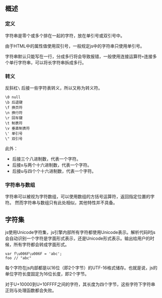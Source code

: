## 概述
### 定义

字符串是零个或多个排在一起的字符，放在单引号或双引号中。

由于HTML中的属性值使用双引号，一般规定js中的字符串只使用单引号。

字符串默认只能写在一行，分成多行将会导致报错，一般使用连接运算符`+`连接多个单行字符串，可以将长字符串拆成多行。

### 转义

反斜杠`\` 后接一些字符表转义，所以又称为转义符。

```
\0 null
\b 后退键
\f 换页符
\n 换行符
\r 回车键
\t 制表符
\v 垂直制表符
\' 单引号
\" 双引号
```

此外：
* 后接三个八进制数，代表一个字符。
* 后接x与两个十六进制数，代表一个字符。
* 后接u与四个个十六进制数，代表一个字符。

### 字符串与数组

字符串可以被视为字符数组，可以使用数组的方括号运算符，返回指定位置的字符。
然而字符串与数组只有此处相似，其他特性并不具备。

## 字符集

js使用Unicode字符集，js引擎内部所有字符都使用Unicode表示。解析代码时js会自动识别一个字符是字面形式表示，还是Unicode形式表示。输出给用户的时候，所有字符都会转成字面形式。

```
var f\u006F\u006F = 'abc';
foo // "abc"
```

每个字符在js内部都是以16位（即2个字节）的UTF-16格式储存。也就是说，js的单位字符长度固定为16位长度，即2个字节。

对于U+10000到U+10FFFF之间的字符，其长度为四个字节，这些字符下字符串正则与处理函数都会失败。
